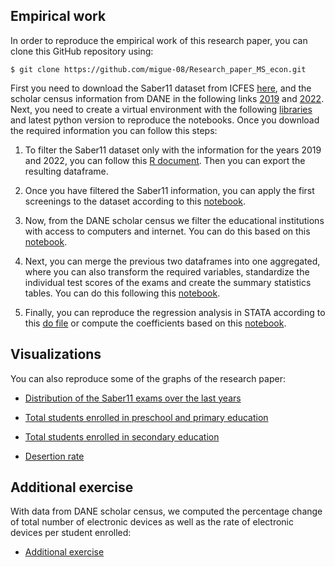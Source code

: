 ## Empirical work

In order to reproduce the empirical work of this research paper, you can clone this GitHub repository using:

```
$ git clone https://github.com/migue-08/Research_paper_MS_econ.git
```

First you need to download the Saber11 dataset from ICFES [here][1], and the scholar census information from DANE in the following links [2019][2] and [2022][3]. Next, you need to create a virtual environment with the following [libraries][4] and latest python version to reproduce the notebooks. Once you download the required information you can follow this steps:

1. To filter the Saber11 dataset only with the information for the years 2019 and 2022, you can follow this [R document][5]. Then you can export the resulting dataframe.

2. Once you have filtered the Saber11 information, you can apply the first screenings to the dataset according to this [notebook][6].

3. Now, from the DANE scholar census we filter the educational institutions with access to computers and internet. You can do this based on this [notebook][7].

4. Next, you can merge the previous two dataframes into one aggregated, where you can also transform the required variables, standardize the individual test scores of the exams and create the summary statistics tables. You can do this following this [notebook][8].

5. Finally, you can reproduce the regression analysis in STATA according to this [do file][9] or compute the coefficients based on this [notebook][10].

## Visualizations

You can also reproduce some of the graphs of the research paper:

* [Distribution of the Saber11 exams over the last years][11]

* [Total students enrolled in preschool and primary education][12]

* [Total students enrolled in secondary education][13]

* [Desertion rate][14]

## Additional exercise

With data from DANE scholar census, we computed the percentage change of total number of electronic devices as well as the rate of electronic devices per student enrolled:

* [Additional exercise][15]

[1]: https://www.datos.gov.co/Educaci-n/Resultados-nicos-Saber-11/kgxf-xxbe/about_data
[2]: https://microdatos.dane.gov.co/index.php/catalog/669/get-microdata
[3]: https://microdatos.dane.gov.co/index.php/catalog/801/get-microdata
[4]: https://github.com/migue-08/Research_paper_MS_econ/raw/refs/heads/main/requirements.txt
[5]: https://migue-08.github.io/Research_paper_MS_econ/
[6]: https://nbviewer.org/github/migue-08/Research_paper_MS_econ/blob/main/Saber_11_Cleaning.ipynb
[7]: https://nbviewer.org/github/migue-08/Research_paper_MS_econ/blob/main/Acceso_tecnolog%C3%ADa_por_estudiante.ipynb
[8]: https://nbviewer.org/github/migue-08/Research_paper_MS_econ/blob/main/merged.ipynb
[9]: https://github.com/migue-08/Research_paper_MS_econ/raw/refs/heads/main/regression_analysis.do
[10]: https://nbviewer.org/github/migue-08/Research_paper_MS_econ/blob/main/regression_coefs.ipynb
[11]: https://nbviewer.org/github/migue-08/Research_paper_MS_econ/blob/main/Grafico_distribucion_datos.ipynb
[12]: https://nbviewer.org/github/migue-08/Research_paper_MS_econ/blob/main/Matricula_ed_inic_bas_primaria.ipynb
[13]: https://nbviewer.org/github/migue-08/Research_paper_MS_econ/blob/main/Matricula_ed_bas_sec_media.ipynb
[14]: https://nbviewer.org/github/migue-08/Research_paper_MS_econ/blob/main/Tasa_deserci%C3%B3n.ipynb
[15]: https://nbviewer.org/github/migue-08/Research_paper_MS_econ/blob/main/Tasa_tecnolog%C3%ADa_por_estudiante.ipynb
